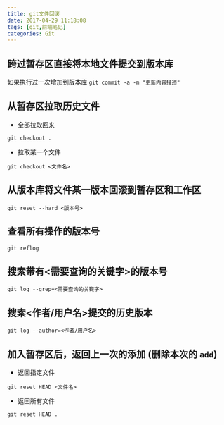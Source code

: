 ```yaml
---
title: git文件回滚
date: 2017-04-29 11:18:08
tags: [git,前端笔记]
categories: Git
---
```

## 跨过暂存区直接将本地文件提交到版本库

如果执行过一次增加到版本库 `git commit -a -m "更新内容描述"`

## 从暂存区拉取历史文件
- 全部拉取回来
```
git checkout .
```
<!--more-->
- 拉取某一个文件
```
git checkout <文件名>
```

## 从版本库将文件某一版本回滚到暂存区和工作区
```
git reset --hard <版本号>
```

## 查看所有操作的版本号
```
git reflog
```

## 搜索带有<需要查询的关键字>的版本号
```
git log --grep=<需要查询的关键字>
```

## 搜索<作者/用户名>提交的历史版本
```
git log --author=<作者/用户名>
```

## 加入暂存区后，返回上一次的添加 (删除本次的 `add`)
- 返回指定文件
```
git reset HEAD <文件名>
```
- 返回所有文件
```
git reset HEAD .
```
